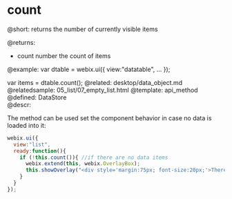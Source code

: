 count
=============

@short: returns the number of currently visible items

@returns:
- count	number	the count of items 

@example:
var dtable = webix.ui({
   view:"datatable",
   ...
});

var items = dtable.count(); 
@related:
	desktop/data_object.md
@relatedsample:
	05_list/07_empty_list.html
@template:	api_method
@defined:	DataStore	
@descr:

The method can be used set the component behavior in case no data is loaded into it:

~~~js
webix.ui({
  view:"list", 
  ready:function(){
	if (!this.count()){ //if there are no data items
	  webix.extend(this, webix.OverlayBox);
	  this.showOverlay("<div style='margin:75px; font-size:20px;'>There's no data</div>");
	}
  }
});
~~~


